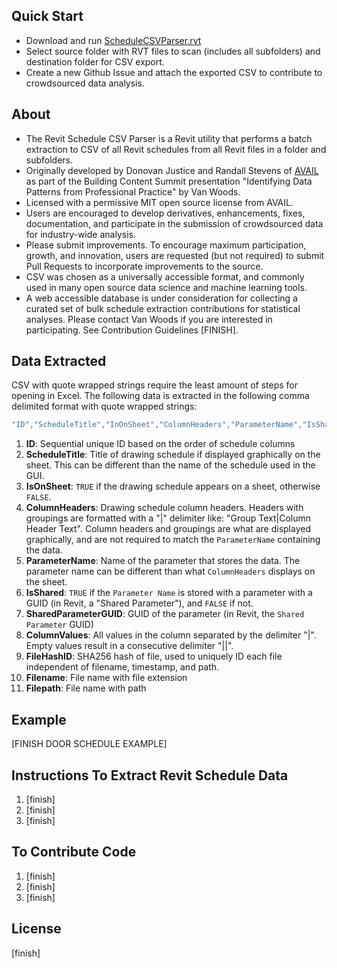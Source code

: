 ## Quick Start
* Download and run [ScheduleCSVParser.rvt](https://github.com/vdubya/Revit-Schedule-CSV-Parser/releases/download/v0.1/ScheduleCSVParser-v0.1.rvt)
* Select source folder with RVT files to scan (includes all subfolders) and destination folder for CSV export.
* Create a new Github Issue and attach the exported CSV to contribute to crowdsourced data analysis.

## About
* The Revit Schedule CSV Parser is a Revit utility that performs a batch extraction to CSV of all Revit schedules from all Revit files in a folder and subfolders. 
* Originally developed by Donovan Justice and Randall Stevens of [AVAIL](https://www.getavail.com/About) as part of the Building Content Summit presentation "Identifying Data Patterns from Professional Practice" by Van Woods. 
* Licensed with a permissive MIT open source license from AVAIL.
* Users are encouraged to develop derivatives, enhancements, fixes, documentation, and participate in the submission of crowdsourced data for industry-wide analysis. 
* Please submit improvements. To encourage maximum participation, growth, and innovation, users are requested (but not required) to submit Pull Requests to incorporate improvements to the source. 
* CSV was chosen as a universally accessible format, and commonly used in many open source data science and machine learning tools. 
* A web accessible database is under consideration for collecting a curated set of bulk schedule extraction contributions for statistical analyses. Please contact Van Woods if you are interested in participating. See Contribution Guidelines [FINISH]. 

## Data Extracted
CSV with quote wrapped strings require the least amount of steps for opening in Excel. 
The following data is extracted in the following comma delimited format with quote wrapped strings: 
~~~~csharp
"ID","ScheduleTitle","InOnSheet","ColumnHeaders","ParameterName","IsShared","SharedParameterGUID","Column Values","FileHashID","Filename","Filepath"
~~~~

1. **ID**: Sequential unique ID based on the order of schedule columns 
1. **ScheduleTitle**: Title of drawing schedule if displayed graphically on the sheet. This can be different than the name of the schedule used in the GUI.
1. **IsOnSheet**: `TRUE` if the drawing schedule appears on a sheet, otherwise `FALSE`. 
1. **ColumnHeaders**: Drawing schedule column headers. Headers with groupings are formatted with a "|" delimiter like: "Group Text|Column Header Text". Column headers and groupings are what are displayed graphically, and are not required to match the `ParameterName` containing the data.
1. **ParameterName**: Name of the parameter that stores the data. The parameter name can be different than what `ColumnHeaders` displays on the sheet. 
1. **IsShared**: `TRUE` if the `Parameter Name` is stored with a parameter with a GUID (in Revit, a "Shared Parameter"), and `FALSE` if not. 
1. **SharedParameterGUID**: GUID of the parameter (in Revit, the `Shared Parameter` GUID)
1. **ColumnValues**: All values in the column separated by the delimiter "|". Empty values result in a consecutive delimiter "||".
1. **FileHashID**: SHA256 hash of file, used to uniquely ID each file independent of filename, timestamp, and path. 
1. **Filename**: File name with file extension
1. **Filepath**: File name with path

## Example
[FINISH DOOR SCHEDULE EXAMPLE]

## Instructions To Extract Revit Schedule Data
1. [finish]
1. [finish]
1. [finish]

## To Contribute Code
1. [finish]
1. [finish]
1. [finish]

## License
[finish]
